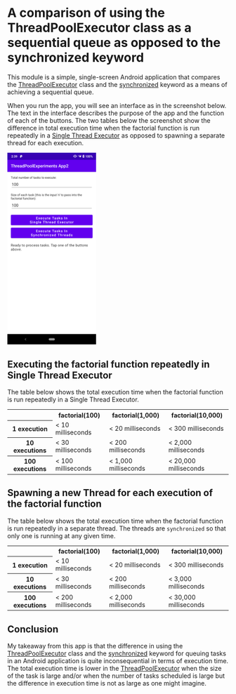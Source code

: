 # A comparison of using the ThreadPoolExecutor class as a sequential queue as opposed to the synchronized keyword

This module is a simple, single-screen Android application that compares
the [ThreadPoolExecutor](https://developer.android.com/reference/java/util/concurrent/ThreadPoolExecutor)
class and the [synchronized](https://docs.oracle.com/javase/tutorial/essential/concurrency/syncmeth.html)
keyword as a means of achieving a sequential queue.

When you run the app, you will see an interface as in the screenshot below. The text in the interface
describes the purpose of the app and the function of each of the buttons. The two tables below the screenshot
show the difference in total execution time when the factorial function is run repeatedly in
a [Single Thread Executor](https://developer.android.com/reference/java/util/concurrent/Executors#newSingleThreadExecutor())
as opposed to spawning a separate thread for each execution.

<img src="Screenshot.png" width="40%" alt="Screenshot of app">

## Executing the factorial function repeatedly in Single Thread Executor

The table below shows the total execution time when the factorial function is run repeatedly in a Single
Thread Executor.

<table>
    <tr>
        <th></th>
        <th>factorial(100)</th>
        <th>factorial(1,000)</th>
        <th>factorial(10,000)</th>
    </tr>
    <tr>
        <th>1 execution</th>
        <td>&lt; 10 milliseconds</td>
        <td>&lt; 20 milliseconds</td>
        <td>&lt; 300 milliseconds</td>
    </tr>
    <tr>
        <th>10 executions</th>
        <td>&lt; 30 milliseconds</td>
        <td>&lt; 200 milliseconds</td>
        <td>&lt; 2,000 milliseconds</td>
    </tr>
    <tr>
        <th>100 executions</th>
        <td>&lt; 100 milliseconds</td>
        <td>&lt; 1,000 milliseconds</td>
        <td>&lt; 20,000 milliseconds</td>
    </tr>
</table>

## Spawning a new Thread for each execution of the factorial function

The table below shows the total execution time when the factorial function is run repeatedly in a separate
thread. The threads are `synchronized` so that only one is running at any given time.

<table>
    <tr>
        <th></th>
        <th>factorial(100)</th>
        <th>factorial(1,000)</th>
        <th>factorial(10,000)</th>
    </tr>
    <tr>
        <th>1 execution</th>
        <td>&lt; 10 milliseconds</td>
        <td>&lt; 20 milliseconds</td>
        <td>&lt; 300 milliseconds</td>
    </tr>
    <tr>
        <th>10 executions</th>
        <td>&lt; 30 milliseconds</td>
        <td>&lt; 200 milliseconds</td>
        <td>&lt; 3,000 milliseconds</td>
    </tr>
    <tr>
        <th>100 executions</th>
        <td>&lt; 200 milliseconds</td>
        <td>&lt; 2,000 milliseconds</td>
        <td>&lt; 30,000 milliseconds</td>
    </tr>
</table>

## Conclusion

My takeaway from this app is that the difference in using the
[ThreadPoolExecutor](https://developer.android.com/reference/java/util/concurrent/ThreadPoolExecutor)
class and the [synchronized](https://docs.oracle.com/javase/tutorial/essential/concurrency/syncmeth.html)
keyword for queuing tasks in an Android application is quite inconsequential in terms of execution time. The
total execution time is lower in
the [ThreadPoolExecutor](https://developer.android.com/reference/java/util/concurrent/ThreadPoolExecutor) when
the size of the task is large and/or when the number of tasks scheduled is large but the difference in
execution time is not as large as one might imagine.
